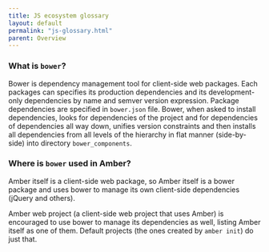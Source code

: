 ```yaml
---
title: JS ecosystem glossary
layout: default
permalink: "js-glossary.html"
parent: Overview
---
```


### What is `bower`?

Bower is dependency management tool for client-side web packages. Each packages can specifies its production dependencies and its development-only dependencies by name and semver version expression. Package dependencies are specified in `bower.json` file. Bower, when asked to install dependencies, looks for dependencies of the project and for dependencies of dependencies all way down, unifies version constraints and then installs all dependencies from all levels of the hierarchy in flat manner (side-by-side) into directory `bower_components`.

### Where is `bower` used in Amber?

Amber itself is a client-side web package, so Amber itself is a bower package and uses bower to manage its own client-side dependencies (jQuery and others).

Amber web project (a client-side web project that uses Amber) is encouraged to use bower to manage its dependencies as well, listing Amber itself as one of them. Default projects (the ones created by `amber init`) do just that.



